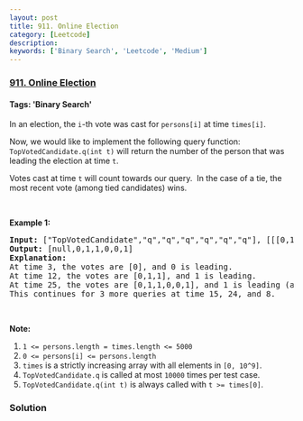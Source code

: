 ```yaml
---
layout: post
title: 911. Online Election
category: [Leetcode]
description: 
keywords: ['Binary Search', 'Leetcode', 'Medium']
---
```

### [911. Online Election](https://leetcode.com/problems/online-election)

#### Tags: 'Binary Search'

<div class="content__u3I1 question-content__JfgR"><div><p>In an election, the <code>i</code>-th vote was cast for <code>persons[i]</code> at time <code>times[i]</code>.</p>
<p>Now, we would like to implement the following query function: <code>TopVotedCandidate.q(int t)</code> will return the number of the person that was leading the election at time <code>t</code>.  </p>
<p>Votes cast at time <code>t</code> will count towards our query.  In the case of a tie, the most recent vote (among tied candidates) wins.</p>
<p> </p>
<div>
<p><strong>Example 1:</strong></p>
<pre><strong>Input: </strong><span id="example-input-1-1">["TopVotedCandidate","q","q","q","q","q","q"]</span>, <span id="example-input-1-2">[[[0,1,1,0,0,1,0],[0,5,10,15,20,25,30]],[3],[12],[25],[15],[24],[8]]</span>
<strong>Output: </strong><span id="example-output-1">[null,0,1,1,0,0,1]</span>
<strong>Explanation: </strong>
At time 3, the votes are [0], and 0 is leading.
At time 12, the votes are [0,1,1], and 1 is leading.
At time 25, the votes are [0,1,1,0,0,1], and 1 is leading (as ties go to the most recent vote.)
This continues for 3 more queries at time 15, 24, and 8.
</pre>
<p> </p>
<p><strong>Note:</strong></p>
<ol>
<li><code>1 &lt;= persons.length = times.length &lt;= 5000</code></li>
<li><code>0 &lt;= persons[i] &lt;= persons.length</code></li>
<li><code>times</code> is a strictly increasing array with all elements in <code>[0, 10^9]</code>.</li>
<li><code>TopVotedCandidate.q</code> is called at most <code>10000</code> times per test case.</li>
<li><code>TopVotedCandidate.q(int t)</code> is always called with <code>t &gt;= times[0]</code>.</li>
</ol>
</div>
</div></div>

### Solution
